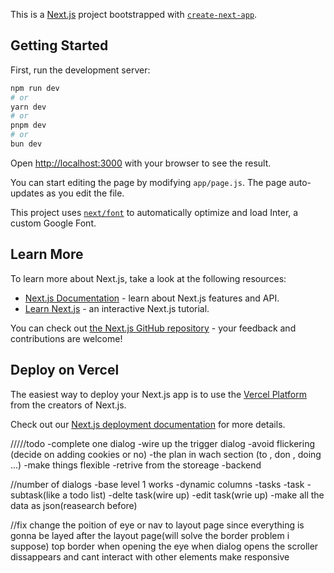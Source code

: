 This is a [Next.js](https://nextjs.org/) project bootstrapped with [`create-next-app`](https://github.com/vercel/next.js/tree/canary/packages/create-next-app).

## Getting Started

First, run the development server:

```bash
npm run dev
# or
yarn dev
# or
pnpm dev
# or
bun dev
```

Open [http://localhost:3000](http://localhost:3000) with your browser to see the result.

You can start editing the page by modifying `app/page.js`. The page auto-updates as you edit the file.

This project uses [`next/font`](https://nextjs.org/docs/basic-features/font-optimization) to automatically optimize and load Inter, a custom Google Font.

## Learn More

To learn more about Next.js, take a look at the following resources:

- [Next.js Documentation](https://nextjs.org/docs) - learn about Next.js features and API.
- [Learn Next.js](https://nextjs.org/learn) - an interactive Next.js tutorial.

You can check out [the Next.js GitHub repository](https://github.com/vercel/next.js/) - your feedback and contributions are welcome!

## Deploy on Vercel

The easiest way to deploy your Next.js app is to use the [Vercel Platform](https://vercel.com/new?utm_medium=default-template&filter=next.js&utm_source=create-next-app&utm_campaign=create-next-app-readme) from the creators of Next.js.

Check out our [Next.js deployment documentation](https://nextjs.org/docs/deployment) for more details.

/////todo
-complete one dialog
-wire up the trigger dialog
-avoid flickering (decide on adding cookies or no)
-the plan in wach section (to , don , doing ...)
-make things flexible
-retrive from the storeage
-backend

//number of dialogs
-base level 1 works
-dynamic columns
-tasks
-task - subtask(like a todo list)
-delte task(wire up)
-edit task(wrie up)
-make all the data as json(reasearch before)

//fix
change the poition of eye or nav to layout page since everything is gonna be layed after the layout page(will solve the border problem i suppose)
top border when opening the eye
when dialog opens the scroller dissappears and cant interact with other elements
make responsive
